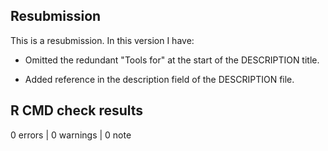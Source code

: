 ## Resubmission

This is a resubmission. In this version I have:

* Omitted the redundant "Tools for" at the start of the DESCRIPTION title.

* Added reference in the description field of the DESCRIPTION file.

## R CMD check results

0 errors | 0 warnings | 0 note


